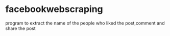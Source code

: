 # facebookwebscraping
program to extract the name of the people who liked the post,comment and share the post
